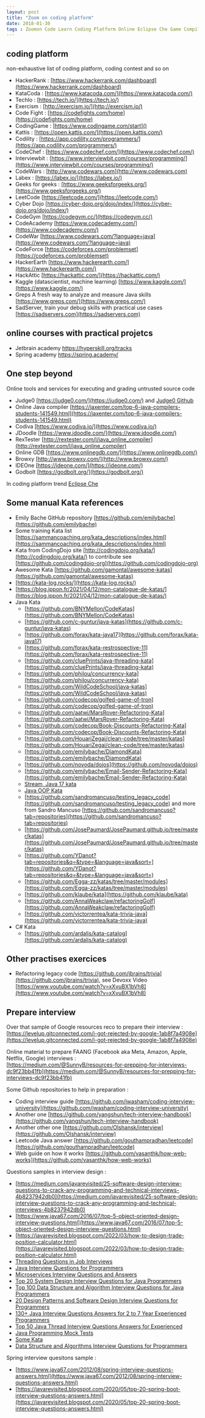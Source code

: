 ```yaml
---
layout: post
title: "Zoom on coding platform"
date: 2018-01-30
tags : Zoomon Code Learn Coding Platform Online Eclipse Che Game Compiler Ide Kata
---
```


## coding platform

non-exhaustive list of coding platform, coding contest and so on

* HackerRank : [https://www.hackerrank.com/dashboard](https://www.hackerrank.com/dashboard)
* KataCoda : [https://www.katacoda.com/](https://www.katacoda.com/)
* TechIo : [https://tech.io/](https://tech.io/)
* Exercism : [http://exercism.io/](http://exercism.io/)
* Code Fight : [https://codefights.com/home](https://codefights.com/home)
* CodingGame : [https://www.codingame.com/start]()
* Kattis : [https://open.kattis.com/](https://open.kattis.com/)
* Codility : [https://app.codility.com/programmers/](https://app.codility.com/programmers/)
* CodeChef : [https://www.codechef.com/](https://www.codechef.com/)
* Interviewbit : [https://www.interviewbit.com/courses/programming/](https://www.interviewbit.com/courses/programming/)
* CodeWars : [http://www.codewars.com](http://www.codewars.com)
* Labex : [https://labex.io/](https://labex.io/)
* Geeks for geeks : [https://www.geeksforgeeks.org/](https://www.geeksforgeeks.org/)    
* LeetCode [https://leetcode.com/](https://leetcode.com/)
* Cyber Dojo [https://cyber-dojo.org/dojo/index/](https://cyber-dojo.org/dojo/index/)     
* CodeGym [https://codegym.cc/](https://codegym.cc/)     
* CodeAcademy [https://www.codecademy.com/](https://www.codecademy.com/)     
* CodeWar [https://www.codewars.com/?language=java](https://www.codewars.com/?language=java) 
* CodeForce [https://codeforces.com/problemset](https://codeforces.com/problemset)    
* HackerEarth [https://www.hackerearth.com/](https://www.hackerearth.com/)
* HackAttic [https://hackattic.com/](https://hackattic.com/)    
* Kaggle (datascientist, machine learning) [https://www.kaggle.com/](https://www.kaggle.com/)    
* Greps A fresh way to analyze and measure Java skills [https://www.greps.com/](https://www.greps.com/)    
* SadServer, train your debug skills with practical use cases [https://sadservers.com](https://sadservers.com)    

## online courses with practical projetcs

* Jetbrain academy https://hyperskill.org/tracks
* Spring academy https://spring.academy/       


## One step beyond

Online tools and services for executing and grading untrusted source code
* Judge0 [https://judge0.com/](https://judge0.com/) and [Judge0 Github](https://github.com/judge0)   
* Online Java compiler [https://jaxenter.com/top-6-java-compilers-students-141549.html](https://jaxenter.com/top-6-java-compilers-students-141549.html)
* Codiva [https://www.codiva.io/](https://www.codiva.io/)
* JDoodle [https://www.jdoodle.com/](https://www.jdoodle.com/)
* RexTester [http://rextester.com/l/java_online_compiler](http://rextester.com/l/java_online_compiler)
* Online GDB [https://www.onlinegdb.com/](https://www.onlinegdb.com/)
* Browxy [http://www.browxy.com/](http://www.browxy.com/)
* IDEOne [https://ideone.com/](https://ideone.com/)
* Godbolt [https://godbolt.org/](https://godbolt.org/)

In coding platform trend [Eclipse Che](https://www.eclipse.org/che/)

## Some manual Kata references    

* Emily Bache GitHub repository [https://github.com/emilybache](https://github.com/emilybache)    
* Some training Kata list [https://sammancoaching.org/kata_descriptions/index.html](https://sammancoaching.org/kata_descriptions/index.html)     
* Kata from CodingDojo site [http://codingdojo.org/kata/](http://codingdojo.org/kata/) to contribute see [https://github.com/codingdojo-org](https://github.com/codingdojo-org)    
* Awesome Kata [https://github.com/gamontal/awesome-katas](https://github.com/gamontal/awesome-katas)
* [https://kata-log.rocks/](https://kata-log.rocks/)
* [https://blog.ippon.fr/2021/04/12/mon-catalogue-de-katas/](https://blog.ippon.fr/2021/04/12/mon-catalogue-de-katas/)    
* Java Kata 
   * [https://github.com/BNYMellon/CodeKatas](https://github.com/BNYMellon/CodeKatas)    
   * [https://github.com/c-guntur/java-katas](https://github.com/c-guntur/java-katas)    
   * [https://github.com/forax/kata-java17](https://github.com/forax/kata-java17)   
   * [https://github.com/forax/kata-restrospective-11](https://github.com/forax/kata-restrospective-11)   
   * [https://github.com/cluePrints/java-threading-kata](https://github.com/cluePrints/java-threading-kata)    
   * [https://github.com/philou/concurrency-kata](https://github.com/philou/concurrency-kata) 
   * [https://github.com/WildCodeSchool/java-katas](https://github.com/WildCodeSchool/java-katas)  
   * [https://github.com/codecop/golfed-game-of-tron](https://github.com/codecop/golfed-game-of-tron)    
   * [https://github.com/aatwi/MarsRover-Refactoring-Kata](https://github.com/aatwi/MarsRover-Refactoring-Kata)   
   * [https://github.com/codecop/Book-Discounts-Refactoring-Kata](https://github.com/codecop/Book-Discounts-Refactoring-Kata)   
   * [https://github.com/HouariZegai/clean-code/tree/master/katas](https://github.com/HouariZegai/clean-code/tree/master/katas)   
   * [https://github.com/emilybache/DiamondKata](https://github.com/emilybache/DiamondKata)     
   * [https://github.com/novoda/dojos](https://github.com/novoda/dojos)   
   * [https://github.com/emilybache/Email-Sender-Refactoring-Kata](https://github.com/emilybache/Email-Sender-Refactoring-Kata)  
   * [Stream, Java 17 kata](https://www.youtube.com/watch?v=wW7uzc61tZ8)
   * [Java OOP Kata](https://github.com/pawelpluta/oop-kata)    
   * [https://github.com/sandromancuso/testing_legacy_code](https://github.com/sandromancuso/testing_legacy_code) and more from Sandro Mancuso [https://github.com/sandromancuso?tab=repositories](https://github.com/sandromancuso?tab=repositories) 
   * [https://github.com/JosePaumard/JosePaumard.github.io/tree/master/katas](https://github.com/JosePaumard/JosePaumard.github.io/tree/master/katas)  
   * [https://github.com/YDanot?tab=repositories&q=&type=&language=java&sort=](https://github.com/YDanot?tab=repositories&q=&type=&language=java&sort=)   
   * [https://github.com/Egga-zz/katas/tree/master/modules](https://github.com/Egga-zz/katas/tree/master/modules)     
   * [https://github.com/klaube/kata](https://github.com/klaube/kata)
   * [https://github.com/AnnaWeakclaw/refactoringGolf](https://github.com/AnnaWeakclaw/refactoringGolf)   
   * [https://github.com/victorrentea/kata-trivia-java](https://github.com/victorrentea/kata-trivia-java)    
 * C# Kata 
   * [https://github.com/ardalis/kata-catalog](https://github.com/ardalis/kata-catalog)
 


## Other practises exercices
* Refactoring legacy code [https://github.com/jbrains/trivia](https://github.com/jbrains/trivia), see Devoxx Video [https://www.youtube.com/watch?v=xXvuBX1bVh8](https://www.youtube.com/watch?v=xXvuBX1bVh8)   

## Prepare interview

Over that sample of Google resources reco to prepare their interview :   
[https://levelup.gitconnected.com/i-got-rejected-by-google-1ab8f7a4908e](https://levelup.gitconnected.com/i-got-rejected-by-google-1ab8f7a4908e)

Online material to prepare FAANG (Facebook aka Meta, Amazon, Apple, Netflix, Google) interviews :     
[https://medium.com/@SunnyB/resources-for-prepping-for-interviews-dc9f23bb41fb](https://medium.com/@SunnyB/resources-for-prepping-for-interviews-dc9f23bb41fb)

Some Github repositories to help in preparation :  
* Coding interview guide [https://github.com/jwasham/coding-interview-university](https://github.com/jwasham/coding-interview-university)    
* Another one [https://github.com/yangshun/tech-interview-handbook](https://github.com/yangshun/tech-interview-handbook)   
* Another other one [https://github.com/Olshansk/interview](https://github.com/Olshansk/interview)   
* Leetcode Java answer [https://github.com/gouthampradhan/leetcode](https://github.com/gouthampradhan/leetcode)   
* Web guide on how it works [https://github.com/vasanthk/how-web-works](https://github.com/vasanthk/how-web-works)   

Questions samples in interview design :
* [https://medium.com/javarevisited/25-software-design-interview-questions-to-crack-any-programming-and-technical-interviews-4b8237942db0](https://medium.com/javarevisited/25-software-design-interview-questions-to-crack-any-programming-and-technical-interviews-4b8237942db0)
* [https://www.java67.com/2016/07/top-5-object-oriented-design-interview-questions.html](https://www.java67.com/2016/07/top-5-object-oriented-design-interview-questions.html)
* [https://javarevisited.blogspot.com/2022/03/how-to-design-trade-position-calculator.html](https://javarevisited.blogspot.com/2022/03/how-to-design-trade-position-calculator.html)
* [Threading Questions in Job Interviews](https://www.javaspecialists.eu/archive/Issue265.html)    
* [Java Interview Questions for Programmers](https://dzone.com/articles/50-java-interview-questions-for-programmers)    
* [Microservices Interview Questions and Answers](https://www.javacodegeeks.com/2019/04/microservices-interview-questions-and-answers.html)    
* [Top 20 System Design Interview Questions for Java Programmers](https://dzone.com/articles/top-20-system-design-interview-questions-for-java)     
* [Top 100 Data Structure and Algorithm Interview Questions for Java Programmers](http://www.java67.com/2018/06/data-structure-and-algorithm-interview-questions-programmers.html)    
* [20 Design Patterns and Software Design Interview Questions for Programmers](https://javarevisited.blogspot.com/2012/06/20-design-pattern-and-software-design.html)    
* [130+ Java Interview Questions Answers for 2 to 7 Year Experienced Programmers](https://javarevisited.blogspot.com/2015/10/133-java-interview-questions-answers-from-last-5-years.html)    
* [Top 50 Java Thread Interview Questions Answers for Experienced](https://javarevisited.blogspot.com/2014/07/top-50-java-multithreading-interview-questions-answers.html)   
* [Java Programming Mock Tests](https://www.geeksforgeeks.org/quiz-corner-gq/#Java%20Programming%20Mock%20Tests)   
* [Some Kata](http://codekata.com/)     
* [Data Structure and Algorithms Interview Questions for Programmers](https://medium.com/hackernoon/50-data-structure-and-algorithms-interview-questions-for-programmers-b4b1ac61f5b0)

Spring interview quesitons sample :     
* [https://www.java67.com/2012/08/spring-interview-questions-answers.html](https://www.java67.com/2012/08/spring-interview-questions-answers.html)     
* [https://javarevisited.blogspot.com/2020/05/top-20-spring-boot-interview-questions-answers.html](https://javarevisited.blogspot.com/2020/05/top-20-spring-boot-interview-questions-answers.html)     







